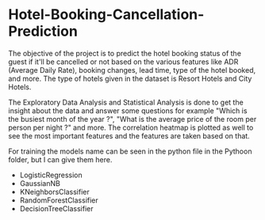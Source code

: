 # Hotel-Booking-Cancellation-Prediction
The objective of the project is to predict the hotel booking status of the guest if it'll be cancelled or not based on the various features like ADR (Average Daily Rate), booking changes, lead time, type of the hotel booked, and more. The type of hotels given in the dataset is Resort Hotels and City Hotels.

The Exploratory Data Analysis and Statistical Analysis is done to get the insight about the data and answer some questions for example "Which is the busiest month of the year ?", "What is the average price of the room per person per night ?" and more. The correlation heatmap is plotted as well to see the most important features and the features are taken based on that.

For training the models name can be seen in the python file in the Pythoon folder, but I can give them here.
  
  - LogisticRegression
  - GaussianNB
  - KNeighborsClassifier
  - RandomForestClassifier
  - DecisionTreeClassifier
